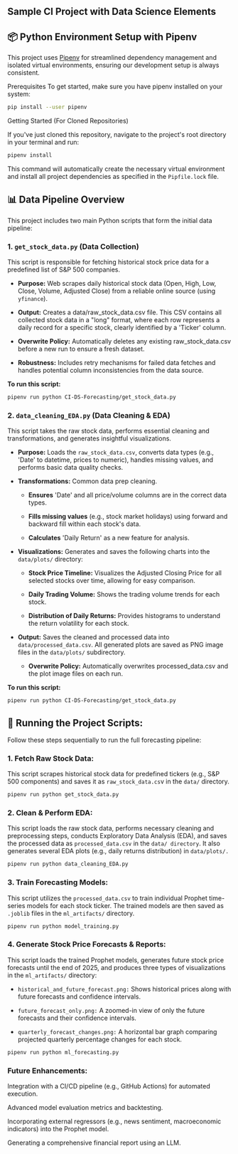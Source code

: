 ## Sample CI Project with Data Science Elements

## 📦 Python Environment Setup with Pipenv

This project uses [Pipenv](https://pipenv.pypa.io/en/latest/) for streamlined dependency management and isolated virtual environments, ensuring our development setup is always consistent.

Prerequisites
To get started, make sure you have pipenv installed on your system:

```bash
pip install --user pipenv
```

Getting Started (For Cloned Repositories)

If you've just cloned this repository, navigate to the project's root directory in your terminal and run:

```bash
pipenv install
```

This command will automatically create the necessary virtual environment and install all project dependencies as specified in the `Pipfile.lock` file.

## 📊 Data Pipeline Overview

This project includes two main Python scripts that form the initial data pipeline:

### 1. `get_stock_data.py` **(Data Collection)**

This script is responsible for fetching historical stock price data for a predefined list of S&P 500 companies.

- **Purpose:** Web scrapes daily historical stock data (Open, High, Low, Close, Volume, Adjusted Close) from a reliable online source (using `yfinance`).

- **Output:** Creates a data/raw_stock_data.csv file. This CSV contains all collected stock data in a "long" format, where each row represents a daily record for a specific stock, clearly identified by a 'Ticker' column.

- **Overwrite Policy:** Automatically deletes any existing raw_stock_data.csv before a new run to ensure a fresh dataset.

- **Robustness:** Includes retry mechanisms for failed data fetches and handles potential column inconsistencies from the data source.

**To run this script:**

```bash
pipenv run python CI-DS-Forecasting/get_stock_data.py

```

### 2. `data_cleaning_EDA.py` **(Data Cleaning & EDA)**

This script takes the raw stock data, performs essential cleaning and transformations, and generates insightful visualizations.

- **Purpose:** Loads the `raw_stock_data.csv`, converts data types (e.g., 'Date' to datetime, prices to numeric), handles missing values, and performs basic data quality checks.

- **Transformations:** Common data prep cleaning.

  - **Ensures** 'Date' and all price/volume columns are in the correct data types.

  - **Fills missing values** (e.g., stock market holidays) using forward and backward fill within each stock's data.

  - **Calculates** 'Daily Return' as a new feature for analysis.

- **Visualizations:** Generates and saves the following charts into the `data/plots/` directory:

  - **Stock Price Timeline:** Visualizes the Adjusted Closing Price for all selected stocks over time, allowing for easy comparison.

  - **Daily Trading Volume:** Shows the trading volume trends for each stock.

  - **Distribution of Daily Returns:** Provides histograms to understand the return volatility for each stock.

- **Output:** Saves the cleaned and processed data into `data/processed_data.csv`. All generated plots are saved as PNG image files in the `data/plots/` subdirectory.

  - **Overwrite Policy:** Automatically overwrites processed_data.csv and the plot image files on each run.

**To run this script:**

```bash
pipenv run python CI-DS-Forecasting/get_stock_data.py
```

## 🚀 Running the Project Scripts:

Follow these steps sequentially to run the full forecasting pipeline:

### 1. Fetch Raw Stock Data:

This script scrapes historical stock data for predefined tickers (e.g., S&P 500 components) and saves it as `raw_stock_data.cs`v in the `data/` directory.

```bash
pipenv run python get_stock_data.py
```

### 2. Clean & Perform EDA:

This script loads the raw stock data, performs necessary cleaning and preprocessing steps, conducts Exploratory Data Analysis (EDA), and saves the processed data as `processed_data.csv` in the `data/ directory`. It also generates several EDA plots (e.g., daily returns distribution) in `data/plots/.`

```bash
pipenv run python data_cleaning_EDA.py
```

### 3. Train Forecasting Models:

This script utilizes the `processed_data.csv` to train individual Prophet time-series models for each stock ticker. The trained models are then saved as `.joblib` files in the `ml_artifacts/` directory.

```bash
pipenv run python model_training.py
```

### 4. Generate Stock Price Forecasts & Reports:

This script loads the trained Prophet models, generates future stock price forecasts until the end of 2025, and produces three types of visualizations in the `ml_artifacts/` directory:

- `historical_and_future_forecast.png:` Shows historical prices along with future forecasts and confidence intervals.

- `future_forecast_only.png:` A zoomed-in view of only the future forecasts and their confidence intervals.

- `quarterly_forecast_changes.png:` A horizontal bar graph comparing projected quarterly percentage changes for each stock.

```bash
pipenv run python ml_forecasting.py
```

### Future Enhancements:

Integration with a CI/CD pipeline (e.g., GitHub Actions) for automated execution.

Advanced model evaluation metrics and backtesting.

Incorporating external regressors (e.g., news sentiment, macroeconomic indicators) into the Prophet model.

Generating a comprehensive financial report using an LLM.
